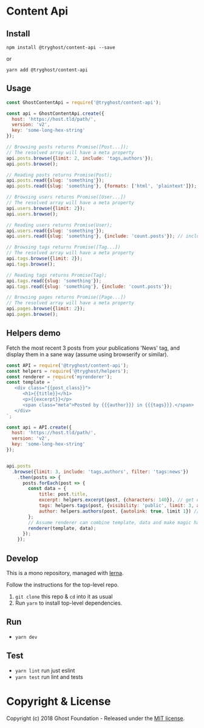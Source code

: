 # Content Api

## Install

`npm install @tryghost/content-api --save`

or

`yarn add @tryghost/content-api`


## Usage


```javascript
const GhostContentApi = require('@tryghost/content-api');

const api = GhostContentApi.create({
  host: 'https://host.tld/path/',
  version: 'v2',
  key: 'some-long-hex-string'
});

// Browsing posts returns Promise([Post...]);
// The resolved array will have a meta property
api.posts.browse({limit: 2, include: 'tags,authors'});
api.posts.browse();

// Reading posts returns Promise(Post);
api.posts.read({slug: 'something'});
api.posts.read({slug: 'something'}, {formats: ['html', 'plaintext']});

// Browsing users returns Promise([User...])
// The resolved array will have a meta property
api.users.browse({limit: 2});
api.users.browse();

// Reading users returns Promise(User);
api.users.read({slug: 'something'});
api.users.read({slug: 'something'}, {include: 'count.posts'}); // include can be array for any of these

// Browsing tags returns Promise([Tag...])
// The resolved array will have a meta property
api.tags.browse({limit: 2});
api.tags.browse();

// Reading tags returns Promise(Tag);
api.tags.read({slug: 'something'});
api.tags.read({slug: 'something'}, {include: 'count.posts'});

// Browsing pages returns Promise([Page...])
// The resolved array will have a meta property
api.pages.browse({limit: 2});
api.pages.browse();
```


## Helpers demo

Fetch the most recent 3 posts from your publications 'News' tag, and display them in a sane way (assume using browserify or similar).

```javascript
const API = require('@tryghost/content-api');
const helpers = require('@tryghost/helpers');
const renderer = require('myrenderer');
const template = `
   <div class="{{post_class}}">
      <h1>{{title}}</h1>
      <p>{{excerpt}}</p>
      <span class="meta">Posted by {{{author}}} in {{{tags}}}.</span>
   </div>
`;

const api = API.create({
  host: 'https://host.tld/path/',
  version: 'v2',
  key: 'some-long-hex-string'
});


api.posts
  .browse({limit: 3, include: 'tags,authors', filter: 'tags:news'})
    .then(posts => {
      posts.forEach(post => {
        const data = {
            title: post.title,
            excerpt: helpers.excerpt(post, {characters: 140}), // get excerpt, fall back to first 140 chars of article
            tags: helpers.tags(post, {visibility: 'public', limit: 3, autolink: true}), // get 3 public tags, convert to links
            author: helpers.authors(post, {autolink: true, limit 1}) // only show one author
        };
        // Assume renderer can combine template, data and make magic happen
        renderer(template, data);
      });
    });
```


## Develop

This is a mono repository, managed with [lerna](https://lernajs.io/).

Follow the instructions for the top-level repo.
1. `git clone` this repo & `cd` into it as usual
2. Run `yarn` to install top-level dependencies.


## Run

- `yarn dev`


## Test

- `yarn lint` run just eslint
- `yarn test` run lint and tests




# Copyright & License

Copyright (c) 2018 Ghost Foundation - Released under the [MIT license](LICENSE).

